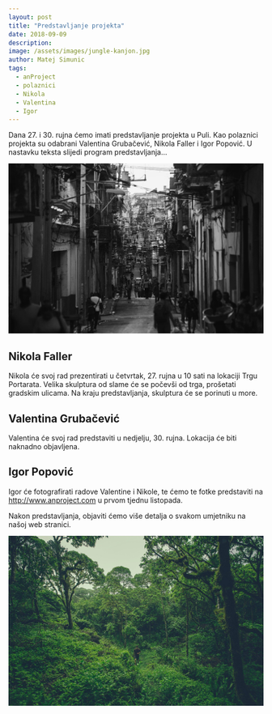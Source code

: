 ```yaml
---
layout: post
title: "Predstavljanje projekta"
date: 2018-09-09
description: 
image: /assets/images/jungle-kanjon.jpg
author: Matej Simunic
tags: 
  - anProject
  - polaznici
  - Nikola
  - Valentina
  - Igor
---
```


Dana 27. i 30. rujna ćemo imati predstavljanje projekta u Puli. Kao polaznici projekta su odabrani Valentina Grubačević, Nikola Faller i Igor Popović. U nastavku teksta slijedi program predstavljanja...

![Placeholder](/assets/images/cesta-ljudi.jpg#full)


## Nikola Faller
Nikola će svoj rad prezentirati u četvrtak, 27. rujna u 10 sati na lokaciji Trgu Portarata. Velika skulptura od slame će se počevši od trga, prošetati gradskim ulicama.
Na kraju predstavljanja, skulptura će se porinuti u more.

## Valentina Grubačević
Valentina će svoj rad predstaviti u nedjelju, 30. rujna. Lokacija će biti naknadno objavljena.

## Igor Popović
Igor će fotografirati radove Valentine i Nikole, te ćemo te fotke predstaviti na http://www.anproject.com u prvom tjednu listopada.

Nakon predstavljanja, objaviti ćemo više detalja o svakom umjetniku na našoj web stranici.

![Placeholder](/assets/images/jungle-lik.jpg)

